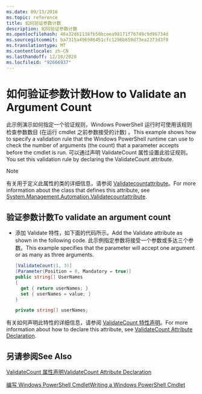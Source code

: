 ```yaml
---
ms.date: 09/13/2016
ms.topic: reference
title: 如何验证参数计数
description: 如何验证参数计数
ms.openlocfilehash: 46a32d61138fb50bceea98171f76749c9d96734d
ms.sourcegitcommit: ba7315a496986451cfc1296b659d73ea2373d3f0
ms.translationtype: MT
ms.contentlocale: zh-CN
ms.lasthandoff: 12/10/2020
ms.locfileid: "92666937"
---
```

# <a name="how-to-validate-an-argument-count"></a><span data-ttu-id="86688-103">如何验证参数计数</span><span class="sxs-lookup"><span data-stu-id="86688-103">How to Validate an Argument Count</span></span>

<span data-ttu-id="86688-104">此示例演示如何指定一个验证规则，Windows PowerShell 运行时可使用该规则检查参数数目 (在运行 cmdlet 之前参数接受的计数) 。</span><span class="sxs-lookup"><span data-stu-id="86688-104">This example shows how to specify a validation rule that the Windows PowerShell runtime can use to check the number of arguments (the count) that a parameter accepts before the cmdlet is run.</span></span> <span data-ttu-id="86688-105">可以通过声明 ValidateCount 属性设置此验证规则。</span><span class="sxs-lookup"><span data-stu-id="86688-105">You set this validation rule by declaring the ValidateCount attribute.</span></span>

> [!NOTE]
> <span data-ttu-id="86688-106">有关用于定义此属性的类的详细信息，请参阅 [Validatecountattribute](/dotnet/api/System.Management.Automation.ValidateCountAttribute)。</span><span class="sxs-lookup"><span data-stu-id="86688-106">For more information about the class that defines this attribute, see [System.Management.Automation.Validatecountattribute](/dotnet/api/System.Management.Automation.ValidateCountAttribute).</span></span>

## <a name="to-validate-an-argument-count"></a><span data-ttu-id="86688-107">验证参数计数</span><span class="sxs-lookup"><span data-stu-id="86688-107">To validate an argument count</span></span>

- <span data-ttu-id="86688-108">添加 Validate 特性，如下面的代码所示。</span><span class="sxs-lookup"><span data-stu-id="86688-108">Add the Validate attribute as shown in the following code.</span></span> <span data-ttu-id="86688-109">此示例指定参数将接受一个参数或多达三个参数。</span><span class="sxs-lookup"><span data-stu-id="86688-109">This example specifies that the parameter will accept one argument or as many as three arguments.</span></span>

    ```csharp
    [ValidateCount(1, 3)]
    [Parameter(Position = 0, Mandatory = true)]
    public string[] UserNames
    {
      get { return userNames; }
      set { userNames = value; }
    }

    private string[] userNames;
    ```

<span data-ttu-id="86688-110">有关如何声明此特性的详细信息，请参阅 [ValidateCount 特性声明](./validatecount-attribute-declaration.md)。</span><span class="sxs-lookup"><span data-stu-id="86688-110">For more information about how to declare this attribute, see [ValidateCount Attribute Declaration](./validatecount-attribute-declaration.md).</span></span>

## <a name="see-also"></a><span data-ttu-id="86688-111">另请参阅</span><span class="sxs-lookup"><span data-stu-id="86688-111">See Also</span></span>

[<span data-ttu-id="86688-112">ValidateCount 属性声明</span><span class="sxs-lookup"><span data-stu-id="86688-112">ValidateCount Attribute Declaration</span></span>](./validatecount-attribute-declaration.md)

[<span data-ttu-id="86688-113">编写 Windows PowerShell Cmdlet</span><span class="sxs-lookup"><span data-stu-id="86688-113">Writing a Windows PowerShell Cmdlet</span></span>](./writing-a-windows-powershell-cmdlet.md)
